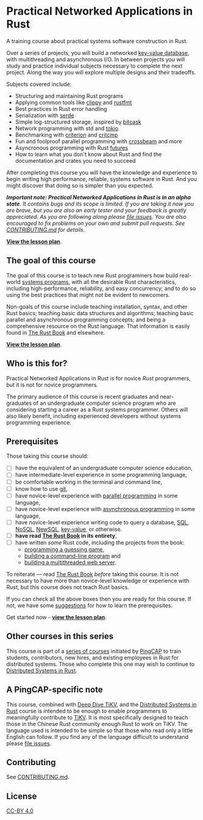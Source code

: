 # Practical Networked Applications in Rust

A training course about practical systems software construction in Rust.

Over a series of projects, you will build a networked [key-value database][kv],
with multithreading and asynchronous I/O. In between projects you will study and
practice individual subjects necessary to complete the next project. Along the
way you will explore multiple designs and their tradeoffs.

<!-- TODO make the above sparkle -->
<!-- NOTE: keep the above in sync with lesson-plan.md -->

Subjects covered include:

- Structuring and maintaining Rust programs
- Applying common tools like [clippy] and [rustfmt]
- Best practices in Rust error handling
- Serialization with [serde]
- Simple log-structured storage, inspired by [bitcask]
- Network programming with std and [tokio]
- Benchmarking with [criterion] and [critcmp]
- Fun and foolproof parallel programming with [crossbeam] and more
- Asyncronous programming with Rust [futures]
- How to learn what you don't know about Rust and find the documentation and
  crates you need to succeed

After completing this course you will have the knowledge and experience to begin
writing high performance, reliable, systems software in Rust. And you might
discover that doing so is simpler than you expected.

_**Important note: Practical Networked Applications in Rust is in an alpha
state**. It contains bugs and its scope is limited. If you are taking it now you
are brave, but you are also an early tester and your feedback is greatly
appreciated. As you are following along please [file issues]<!-- TODO and
complete the [post-project surveys] -->. You are also encouraged to fix problems
on your own and submit pull requests. See [CONTRIBUTING.md] for details.<!-- See
[the roadmap] for details about future course subject matter.-->_

**[View the lesson plan][plan]**.


## The goal of this course

The goal of this course is to teach new Rust programmers how build real-world
[systems programs][sp], with all the desirable Rust characteristics, including
high-performance, reliability, and easy concurrency; and to do so using the best
practices that might not be evident to newcomers.

Non-goals of this course include teaching installation, syntax, and other Rust
basics; teaching basic data structures and algorithms; teaching basic parallel
and asynchronous programming concepts; and being a comprehensive resource on the
Rust language. That information is easily found in [The Rust Book] and
elsewhere.

**[View the lesson plan][plan]**.


## Who is this for?

Practical Networked Applications in Rust is for novice _Rust_ programmers, but it
is not for novice programmers.

The primary audience of this course is recent graduates and near-graduates of
an undergraduate computer science program who are considering starting a career
as a Rust systems programmer. Others will also likely benefit, including
experienced developers without systems programming experience.


## Prerequisites

Those taking this course should:

- [ ] have the equivalent of an undergraduate computer science education,
- [ ] have intermediate-level experience in some programming language,
- [ ] be comfortable working in the terminal and command line,
- [ ] know how to use [git],
- [ ] have novice-level experience with [parallel programming] in some language,
- [ ] have novice-level experience with [asynchronous programming] in some language,
- [ ] have novice-level experience writing code to query a database, [SQL],
  [NoSQL], [NewSQL], [key-value][kv], or otherwise.
- [ ] **have read [The Rust Book] in its entirety**,
- [ ] have written _some_ Rust code, including the projects from the book:
  - [programming a guessing game],
  - [building a command-line program] and
  - [building a multithreaded web server].

To reiterate &mdash; read [The Rust Book] _before_ taking this course. It is not
necessary to have more than novice-level knowledge or experience with Rust, but
this course does not teach Rust basics.

If you can check all the above boxes then you are ready for this course. If not,
we have some [suggestions][pre] for how to learn the prerequisites.

Get started now - **[view the lesson plan][plan]**.


## Other courses in this series

This course is part of a [series of courses] initiated by [PingCAP] to train
students, contributors, new hires, and existing employees in Rust for
distributed systems. Those who complete this one may wish to continue
to [Distributed Systems in Rust].


## A PingCAP-specific note

This course, combined with [Deep Dive TiKV], and the [Distributed Systems in
Rust] course is intended to be enough to enable programmers to meaningfully
contribute to [TiKV]. It is most specifically designed to teach those in the
Chinese Rust community enough Rust to work on TiKV. The language used is
intended to be simple so that those who read only a little English can follow.
If you find any of the language difficult to understand please [file issues].


## Contributing

See [CONTRIBUTING.md].


## License

[CC-BY 4.0](https://opendefinition.org/licenses/cc-by/)


<!-- links -->

[CONTRIBUTING.md]: CONTRIBUTING.md
[Deep Dive TiKV]: https://tikv.org/deep-dive/
[Distributed Systems in Rust]: https://github.com/pingcap/talent-plan/tree/master/dss
[NewSQL]: https://en.wikipedia.org/wiki/NewSQL
[NoSQL]: https://www.thoughtworks.com/insights/blog/nosql-databases-overview
[PingCAP]: https://pingcap.com/
[SQL]: https://en.wikipedia.org/wiki/SQL
[The Rust Book]: https://doc.rust-lang.org/book/
[The Rust Book]: https://doc.rust-lang.org/stable/book/
[TiKV]: https://github.com/tikv/tikv/
[asynchronous programming]: todo
[bitcask]: https://github.com/basho/bitcask/blob/develop/doc/bitcask-intro.pdf
[building a command-line program]: https://doc.rust-lang.org/stable/book/ch12-00-an-io-project.html
[building a multithreaded web server]: https://doc.rust-lang.org/stable/book/ch20-00-final-project-a-web-server.html
[clippy]: https://github.com/rust-lang/rust-clippy/
[critcmp]: https://github.com/BurntSushi/critcmp
[criterion]: https://github.com/bheisler/criterion.rs
[crossbeam]: https://github.com/crossbeam-rs/crossbeam
[file issues]: https://github.com/pingcap/talent-plan/issues/
[futures]: https://docs.rs/futures/0.1.27/futures/
[git]: https://git-scm.com/
[kv]: https://en.wikipedia.org/wiki/Key-value_database
[parallel programming]: todo
[plan]: lesson-plan.md
[post-project surveys]: lesson-plan.md#user-content-making-pna-rust-better
[pre]: prerequisites.md
[programming a guessing game]: https://doc.rust-lang.org/stable/book/ch02-00-guessing-game-tutorial.html
[rustfmt]: https://github.com/rust-lang/rustfmt/
[serde]: https://github.com/serde-rs/serde
[series of courses]: https://github.com/pingcap/talent-plan/
[sp]: https://en.wikipedia.org/wiki/System_programming
[the roadmap]: roadmap.md
[tokio]: https://github.com/tokio-rs/tokio
